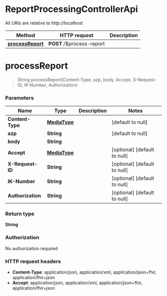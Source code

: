 # ReportProcessingControllerApi

All URIs are relative to *http://localhost*

| Method | HTTP request | Description |
|------------- | ------------- | -------------|
| [**processReport**](ReportProcessingControllerApi.md#processReport) | **POST** /$process-report |  |


<a name="processReport"></a>
# **processReport**
> String processReport(Content-Type, azp, body, Accept, X-Request-ID, IK-Number, Authorization)



### Parameters

|Name | Type | Description  | Notes |
|------------- | ------------- | ------------- | -------------|
| **Content-Type** | [**MediaType**](../Models/.md)|  | [default to null] |
| **azp** | **String**|  | [default to null] |
| **body** | **String**|  | |
| **Accept** | [**MediaType**](../Models/.md)|  | [optional] [default to null] |
| **X-Request-ID** | **String**|  | [optional] [default to null] |
| **IK-Number** | **String**|  | [optional] [default to null] |
| **Authorization** | **String**|  | [optional] [default to null] |

### Return type

**String**

### Authorization

No authorization required

### HTTP request headers

- **Content-Type**: application/json, application/xml, application/json+fhir, application/fhir+json
- **Accept**: application/json, application/xml, application/json+fhir, application/fhir+json

